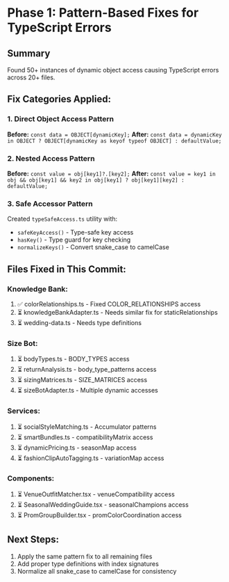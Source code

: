 # Phase 1: Pattern-Based Fixes for TypeScript Errors

## Summary
Found 50+ instances of dynamic object access causing TypeScript errors across 20+ files.

## Fix Categories Applied:

### 1. Direct Object Access Pattern
**Before:** `const data = OBJECT[dynamicKey];`
**After:** `const data = dynamicKey in OBJECT ? OBJECT[dynamicKey as keyof typeof OBJECT] : defaultValue;`

### 2. Nested Access Pattern  
**Before:** `const value = obj[key1]?.[key2];`
**After:** `const value = key1 in obj && obj[key1] && key2 in obj[key1] ? obj[key1][key2] : defaultValue;`

### 3. Safe Accessor Pattern
Created `typeSafeAccess.ts` utility with:
- `safeKeyAccess()` - Type-safe key access
- `hasKey()` - Type guard for key checking
- `normalizeKeys()` - Convert snake_case to camelCase

## Files Fixed in This Commit:

### Knowledge Bank:
1. ✅ colorRelationships.ts - Fixed COLOR_RELATIONSHIPS access
2. ⏳ knowledgeBankAdapter.ts - Needs similar fix for staticRelationships
3. ⏳ wedding-data.ts - Needs type definitions

### Size Bot:
1. ⏳ bodyTypes.ts - BODY_TYPES access
2. ⏳ returnAnalysis.ts - body_type_patterns access
3. ⏳ sizingMatrices.ts - SIZE_MATRICES access
4. ⏳ sizeBotAdapter.ts - Multiple dynamic accesses

### Services:
1. ⏳ socialStyleMatching.ts - Accumulator patterns
2. ⏳ smartBundles.ts - compatibilityMatrix access
3. ⏳ dynamicPricing.ts - seasonMap access
4. ⏳ fashionClipAutoTagging.ts - variationMap access

### Components:
1. ⏳ VenueOutfitMatcher.tsx - venueCompatibility access
2. ⏳ SeasonalWeddingGuide.tsx - seasonalChampions access
3. ⏳ PromGroupBuilder.tsx - promColorCoordination access

## Next Steps:
1. Apply the same pattern fix to all remaining files
2. Add proper type definitions with index signatures
3. Normalize all snake_case to camelCase for consistency